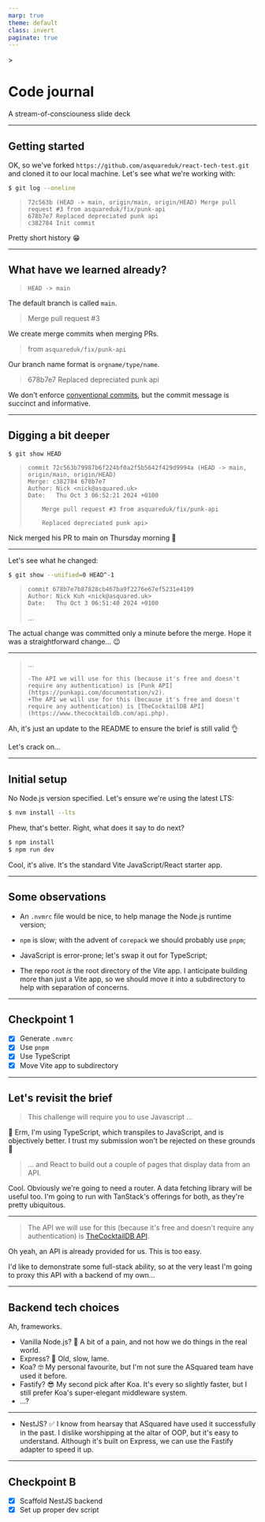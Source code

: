 ```yaml
---
marp: true
theme: default
class: invert
paginate: true
---
```


<!-- _footer: Chris Jarman 2024 -->>
<!-- _paginate: false -->

# Code journal

A stream-of-consciouness slide deck

---

## Getting started

OK, so we've forked `https://github.com/asquareduk/react-tech-test.git`
and cloned it to our local machine. Let's see what we're working with:

```bash
$ git log --oneline
```

> ```
> 72c563b (HEAD -> main, origin/main, origin/HEAD) Merge pull request #3 from asquareduk/fix/punk-api
> 678b7e7 Replaced depreciated punk api
> c382784 Init commit
> ```

Pretty short history 😁

---

## What have we learned already?

> `HEAD -> main`

The default branch is called `main`.

> Merge pull request #3

We create merge commits when merging PRs.

> from `asquareduk/fix/punk-api`

Our branch name format is `orgname/type/name`.

> 678b7e7 Replaced depreciated punk api

We don't enforce [conventional commits](https://www.conventionalcommits.org/en/v1.0.0/#specification), but the commit message is succinct and informative.

---

## Digging a bit deeper

```bash
$ git show HEAD
```

> ```
> commit 72c563b79987b6f224bf0a2f5b5642f429d9994a (HEAD -> main, origin/main, origin/HEAD)
> Merge: c382784 678b7e7
> Author: Nick <nick@asquared.uk>
> Date:   Thu Oct 3 06:52:21 2024 +0100
>
>     Merge pull request #3 from asquareduk/fix/punk-api
>
>     Replaced depreciated punk api>
> ```

Nick merged his PR to main on Thursday morning 🤜

---

Let's see what he changed:

```bash
$ git show --unified=0 HEAD^-1
```

> ```
> commit 678b7e7b87828cb467ba9f2276e67ef5231e4109
> Author: Nick Kuh <nick@asquared.uk>
> Date:   Thu Oct 3 06:51:40 2024 +0100
> ```
>
> ...

The actual change was committed only a minute before the merge. Hope it was a straightforward change... 😉

---

> ...
>
> ```
> -The API we will use for this (because it's free and doesn't require any authentication) is [Punk API](https://punkapi.com/documentation/v2).
> +The API we will use for this (because it's free and doesn't require any authentication) is [TheCocktailDB API](https://www.thecocktaildb.com/api.php).
> ```

Ah, it's just an update to the README to ensure the brief is still valid 👌

Let's crack on...

---

## Initial setup

No Node.js version specified. Let's ensure we're using the latest LTS:

```bash
$ nvm install --lts
```

Phew, that's better. Right, what does it say to do next?

```bash
$ npm install
$ npm run dev
```

Cool, it's alive. It's the standard Vite JavaScript/React starter app.

---

## Some observations

- An `.nvmrc` file would be nice, to help manage the Node.js runtime version;

- `npm` is slow; with the advent of `corepack` we should probably use `pnpm`;

- JavaScript is error-prone; let's swap it out for TypeScript;

- The repo root _is_ the root directory of the Vite app. I anticipate building more than just a Vite app, so we should move it into a subdirectory to help with separation of concerns.

---

## Checkpoint 1

- [x] Generate `.nvmrc`
- [x] Use `pnpm`
- [x] Use TypeScript
- [x] Move Vite app to subdirectory

---

## Let's revisit the brief

> This challenge will require you to use Javascript
> ...

😬 Erm, I'm using TypeScript, which transpiles to JavaScript, and is objectively better.
I trust my submission won't be rejected on these grounds 🤞

> ...
> and React to build out a couple of pages that display data from an API.

Cool. Obviously we're going to need a router. A data fetching library will be useful too. I'm going to run with TanStack's offerings for both, as they're pretty ubiquitous.

---

> The API we will use for this (because it's free and doesn't require any authentication) is [TheCocktailDB API](https://www.thecocktaildb.com/api.php).

Oh yeah, an API is already provided for us. This is too easy.

I'd like to demonstrate some full-stack ability, so at the very least I'm going
to proxy this API with a backend of my own...

---

## Backend tech choices

Ah, frameworks.

- Vanilla Node.js? 🍦
  A bit of a pain, and not how we do things in the real world.
- Express? 🐢
  Old, slow, lame.
- Koa? 🤓
  My personal favourite, but I'm not sure the ASquared team have used it before.
- Fastify? 😎
  My second pick after Koa. It's every so slightly faster, but I still prefer
  Koa's super-elegant middleware system.
- ...?

---

- NestJS? ✅
  I know from hearsay that ASquared have used it successfully in the past.
  I dislike worshipping at the altar of OOP, but it's easy to understand.
  Although it's built on Express, we can use the Fastify adapter to speed it up.

---

## Checkpoint B

- [x] Scaffold NestJS backend
- [x] Set up proper dev script
